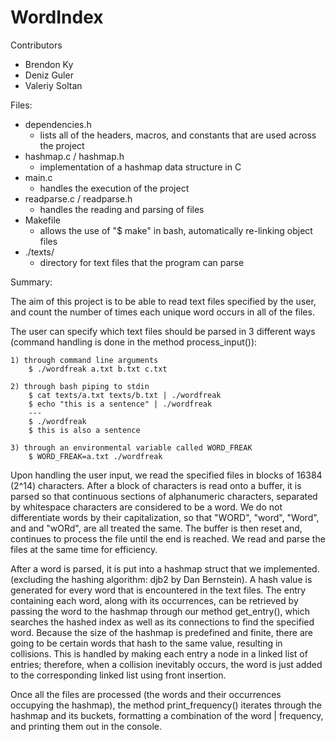 # WordIndex

Contributors
 - Brendon Ky
 - Deniz Guler
 - Valeriy Soltan

Files:
 - dependencies.h
    - lists all of the headers, macros, and constants that are used across the project
 - hashmap.c / hashmap.h
    - implementation of a hashmap data structure in C
 - main.c
    - handles the execution of the project
 - readparse.c / readparse.h
    - handles the reading and parsing of files
 - Makefile
    - allows the use of "$ make" in bash, automatically re-linking object files
 - ./texts/
    - directory for text files that the program can parse

Summary:

The aim of this project is to be able to read text files specified by the
    user, and count the number of times each unique word occurs in all of the files.

The user can specify which text files should be parsed in 3
    different ways (command handling is done in the method process_input()):

    1) through command line arguments
        $ ./wordfreak a.txt b.txt c.txt

    2) through bash piping to stdin
        $ cat texts/a.txt texts/b.txt | ./wordfreak
        $ echo "this is a sentence" | ./wordfreak
        ---
        $ ./wordfreak
        $ this is also a sentence

    3) through an environmental variable called WORD_FREAK
        $ WORD_FREAK=a.txt ./wordfreak

Upon handling the user input, we read the specified files in blocks of
    16384 (2^14) characters. After a block of characters is read onto a
    buffer, it is parsed so that continuous sections of alphanumeric characters,
    separated by whitespace characters are considered to be a word. We do not
    differentiate words by their capitalization, so that "WORD", "word", "Word", and
    and "wORd", are all treated the same. The buffer is then reset and, continues
    to process the file until the end is reached. We read and parse the files at the
    same time for efficiency. 

After a word is parsed, it is put into a hashmap struct that we implemented.
    (excluding the hashing algorithm: djb2 by Dan Bernstein). A hash value is
    generated for every word that is encountered in the text files. The entry 
    containing each word, along with its occurrences, can be retrieved by passing
    the word to the hashmap through our method get_entry(), which searches the hashed 
    index as well as its connections to find the specified word. Because the size of 
    the hashmap is predefined and finite, there are going to be certain words that hash 
    to the same value, resulting in collisions. This is handled by making each entry a 
    node in a linked list of entries; therefore, when a collision inevitably occurs, the 
    word is just added to the corresponding linked list using front insertion.

Once all the files are processed (the words and their occurrences occupying the hashmap),
    the method print_frequency() iterates through the hashmap and its buckets, formatting
    a combination of the word | frequency, and printing them out in the console.
    
